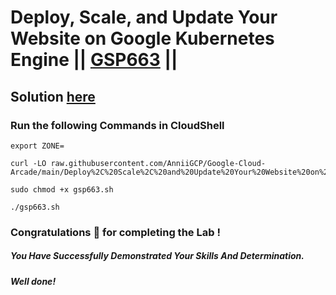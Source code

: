 # Deploy, Scale, and Update Your Website on Google Kubernetes Engine || [GSP663](https://www.cloudskillsboost.google/focuses/10470?parent=catalog) ||

## Solution [here]()

### Run the following Commands in CloudShell
```
export ZONE=
```
```
curl -LO raw.githubusercontent.com/AnniiGCP/Google-Cloud-Arcade/main/Deploy%2C%20Scale%2C%20and%20Update%20Your%20Website%20on%20Google%20Kubernetes%20Engine/gsp663.sh

sudo chmod +x gsp663.sh

./gsp663.sh
```

### Congratulations 🎉 for completing the Lab !

##### *You Have Successfully Demonstrated Your Skills And Determination.*

#### *Well done!*

 

 
